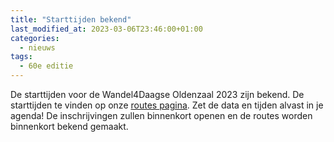 ```yaml
---
title: "Starttijden bekend"
last_modified_at: 2023-03-06T23:46:00+01:00
categories:
  - nieuws
tags:
  - 60e editie
---
```


De starttijden voor de Wandel4Daagse Oldenzaal 2023 zijn bekend. De starttijden te vinden op onze [routes pagina](/routes). Zet de data en tijden alvast in je agenda! De inschrijvingen zullen binnenkort openen en de routes worden binnenkort bekend gemaakt.